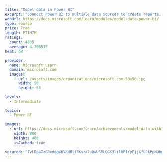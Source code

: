 ```yaml
---
title: "Model data in Power BI"
excerpt: "Connect Power BI to multiple data sources to create reports. Define the relationship between your data sources."
webUrl: https://docs.microsoft.com/learn/modules/model-data-power-bi/
type: course
price: Free
length: PT1H7M
ratings:
  count: 4835
  average: 4.706515
heat: 68

provider:
  name: Microsoft Learn
  domain: microsoft.com
  images:
    - url: /assets/images/organizations/microsoft.com-50x50.jpg
      width: 50
      height: 50

levels:
  - Intermediate

topics:
  - Power BI

images:
  - url: https://docs.microsoft.com/learn/achievements/model-data-with-power-bi-desktop-social.png
    width: 800
    height: 400
    isCached: true

secured: "7vLDpaZzGRxdgg46VRdRttBKvza2pDwUSBLQGK3lil8P1YyFjjXfLJkPpNOhg6rGe7iBGn7yCuvgvs0+z0CykqR27LrucAYjdVukN7/X/RMKuGeWlmj9XY4n29Jo6XXpGcwaRj+rOgEVXkc/GzjgerjsWtDFk6+/L9NC0do/qSaO+jQkyrtxc0BKmQH+sgJazkhbZYpn4wCRXSlOnA5uRA8m+A+70MQgZwOOq1pGlFV+1nbyfmdhxNQmQicp5dy8dOCGeXMZnToxwe23bRZasfRsnQVLGLK0sX4hZKWDxEtq9A0SKWJWKyxPrJHy0xmbEOoYnye80KhdNS3HFPd1eTF8GXENG4DeWXTCoWqdMW013O0dbdfSz8HvSW6414KNYWeyLNxiHqL0pbeTEL9W8ufaS3l50sCvbVA7EBM7+rs=;BZAaBZVg3YgCP92F3yK8yw=="
---
```


